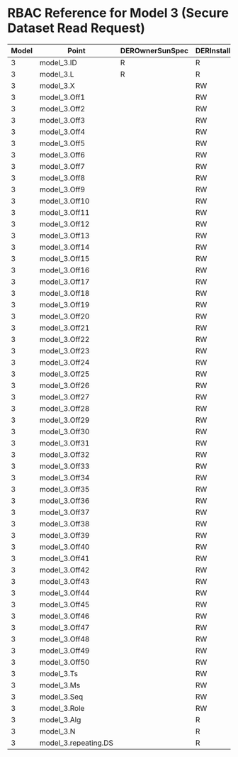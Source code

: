 # RBAC Reference for Model 3 (Secure Dataset Read Request)

| Model | Point | DEROwnerSunSpec | DERInstallerSunSpec | DERVendorSunSpec | ServiceProviderSunSpec | GridOperatorSunSpec |
|-------|-------|------------------|---------------------|------------------|------------------------|---------------------|
| 3 | model_3.ID | R | R | R | R | R |
| 3 | model_3.L | R | R | R | R | R |
| 3 | model_3.X |  | RW | RW |  |  |
| 3 | model_3.Off1 |  | RW | RW |  |  |
| 3 | model_3.Off2 |  | RW | RW |  |  |
| 3 | model_3.Off3 |  | RW | RW |  |  |
| 3 | model_3.Off4 |  | RW | RW |  |  |
| 3 | model_3.Off5 |  | RW | RW |  |  |
| 3 | model_3.Off6 |  | RW | RW |  |  |
| 3 | model_3.Off7 |  | RW | RW |  |  |
| 3 | model_3.Off8 |  | RW | RW |  |  |
| 3 | model_3.Off9 |  | RW | RW |  |  |
| 3 | model_3.Off10 |  | RW | RW |  |  |
| 3 | model_3.Off11 |  | RW | RW |  |  |
| 3 | model_3.Off12 |  | RW | RW |  |  |
| 3 | model_3.Off13 |  | RW | RW |  |  |
| 3 | model_3.Off14 |  | RW | RW |  |  |
| 3 | model_3.Off15 |  | RW | RW |  |  |
| 3 | model_3.Off16 |  | RW | RW |  |  |
| 3 | model_3.Off17 |  | RW | RW |  |  |
| 3 | model_3.Off18 |  | RW | RW |  |  |
| 3 | model_3.Off19 |  | RW | RW |  |  |
| 3 | model_3.Off20 |  | RW | RW |  |  |
| 3 | model_3.Off21 |  | RW | RW |  |  |
| 3 | model_3.Off22 |  | RW | RW |  |  |
| 3 | model_3.Off23 |  | RW | RW |  |  |
| 3 | model_3.Off24 |  | RW | RW |  |  |
| 3 | model_3.Off25 |  | RW | RW |  |  |
| 3 | model_3.Off26 |  | RW | RW |  |  |
| 3 | model_3.Off27 |  | RW | RW |  |  |
| 3 | model_3.Off28 |  | RW | RW |  |  |
| 3 | model_3.Off29 |  | RW | RW |  |  |
| 3 | model_3.Off30 |  | RW | RW |  |  |
| 3 | model_3.Off31 |  | RW | RW |  |  |
| 3 | model_3.Off32 |  | RW | RW |  |  |
| 3 | model_3.Off33 |  | RW | RW |  |  |
| 3 | model_3.Off34 |  | RW | RW |  |  |
| 3 | model_3.Off35 |  | RW | RW |  |  |
| 3 | model_3.Off36 |  | RW | RW |  |  |
| 3 | model_3.Off37 |  | RW | RW |  |  |
| 3 | model_3.Off38 |  | RW | RW |  |  |
| 3 | model_3.Off39 |  | RW | RW |  |  |
| 3 | model_3.Off40 |  | RW | RW |  |  |
| 3 | model_3.Off41 |  | RW | RW |  |  |
| 3 | model_3.Off42 |  | RW | RW |  |  |
| 3 | model_3.Off43 |  | RW | RW |  |  |
| 3 | model_3.Off44 |  | RW | RW |  |  |
| 3 | model_3.Off45 |  | RW | RW |  |  |
| 3 | model_3.Off46 |  | RW | RW |  |  |
| 3 | model_3.Off47 |  | RW | RW |  |  |
| 3 | model_3.Off48 |  | RW | RW |  |  |
| 3 | model_3.Off49 |  | RW | RW |  |  |
| 3 | model_3.Off50 |  | RW | RW |  |  |
| 3 | model_3.Ts |  | RW | RW |  |  |
| 3 | model_3.Ms |  | RW | RW |  |  |
| 3 | model_3.Seq |  | RW | RW |  |  |
| 3 | model_3.Role |  | RW | RW |  |  |
| 3 | model_3.Alg |  | R | R |  |  |
| 3 | model_3.N |  | R | R |  |  |
| 3 | model_3.repeating.DS |  | R | R |  |  |
